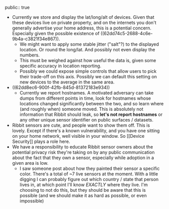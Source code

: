 public:: true

- Currently we store and display the lat/long/alt of devices. Given that these devices live on private property, and on the internets you don't generally advertise your home address, this is a potential concern. Especially given the possible existence of ((62dd74c5-2688-4c6e-9b4a-c3821f34e867)).
	- We might want to apply some stable jitter ("salt"?) to the displayed location. Or round the long/lat. And possibly not even display the numbers.
	- This must be weighed against how useful the data is, given some specific accuracy in location reporting.
	- Possibly we could expose simple controls that allow users to pick their trade-off on this axis. Possibly we can default this setting on new devices to the average in the same area.
- ((62dd8ec6-900f-42fb-845d-81372183e934))
	- Currently we report hostnames. A motivated adversary can take dumps from different points in time, look for hostnames whose locations changed significantly between the two, and so learn where (and roughly when) someone moved. This is absolutely not information that Ribbit should leak, so **let's not report hostnames** or any other unique sensor identifier on public surfaces / datasets.
- Ribbit sensors are cute, and people want to show them off. This is lovely. Except if there's a known vulnerability, and you have one sitting on your home network, well visible in your window. So [[Device Security]] plays a role here.
- We have a responsibility to educate Ribbit sensor owners about the potential privacy risk they're taking on by any public communication about the fact that they own a sensor, especially while adoption in a given area is low.
	- I saw someone post about how they painted their sensor a specific color. There's a total of ~7 live sensors at the moment. With a little digging I can probably figure out which country / state that person lives in, at which point I'll know *EXACTLY* where they live. I'm choosing to not do this, but they should be aware that this is possible (and we should make it as hard as possible, or even impossible)